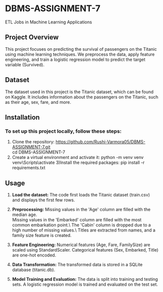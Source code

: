 # DBMS-ASSIGNMENT-7
ETL Jobs in Machine Learning Applications

## Project Overview
This project focuses on predicting the survival of passengers on the Titanic using machine learning techniques. We preprocess the data, apply feature engineering, and train a logistic regression model to predict the target variable (Survived).

## Dataset
The dataset used in this project is the Titanic dataset, which can be found on Kaggle. It includes information about the passengers on the Titanic, such as their age, sex, fare, and more.

## Installation
### To set up this project locally, follow these steps:

1) Clone the repository:
   https://github.com/Rushi-Varmora05/DBMS-ASSIGNMENT-7.git \
   cd DBMS-ASSIGNMENT-7
2) Create a virtual environment and activate it:
   python -m venv venv
   venv\Scripts\activate
3)Install the required packages:
  pip install -r requirements.txt

## Usage
1) **Load the dataset:** The code first loads the Titanic dataset (train.csv) and displays the first few rows.

2) **Preprocessing:**
  Missing values in the 'Age' column are filled with the median age.\
  Missing values in the 'Embarked' column are filled with the most common embarkation point.\ 
  The 'Cabin' column is dropped due to a high number of missing values.\ 
  Titles are extracted from names, and a family size feature is created.

3) **Feature Engineering:**
  Numerical features (Age, Fare, FamilySize) are scaled using StandardScaler. 
  Categorical features (Sex, Embarked, Title) are one-hot encoded.

4) **Data Transformation:**
  The transformed data is stored in a SQLite database (titanic.db).

5) **Model Training and Evaluation:**
  The data is split into training and testing sets. 
  A logistic regression model is trained and evaluated on the test set.

